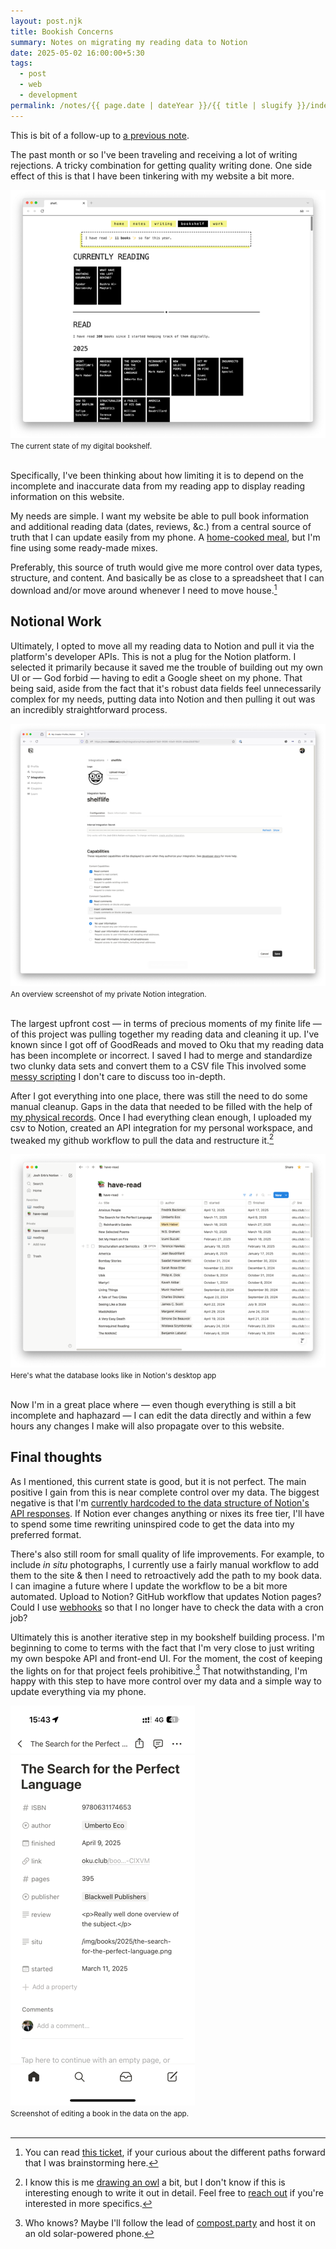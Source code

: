 ```yaml
---
layout: post.njk
title: Bookish Concerns
summary: Notes on migrating my reading data to Notion
date: 2025-05-02 16:00:00+5:30
tags:
  - post
  - web
  - development
permalink: /notes/{{ page.date | dateYear }}/{{ title | slugify }}/index.html
---
```


This is bit of a follow-up to [a previous note](/notes/2025/shelf-life).

The past month or so I've been traveling and receiving a lot of writing rejections. A tricky combination for getting quality writing done. One side effect of this is that I have been tinkering with my website a bit more.

<img class="blog-pic" src="/img/blog/2025/bookish-1.png" />
<div class="center-text"><small>The current state of my digital bookshelf.</small></div><br />

Specifically, I've been thinking about how limiting it is to depend on the incomplete and inaccurate data from my reading app to display reading information on this website.

My needs are simple. I want my website be able to pull book information and additional reading data (dates, reviews, &c.) from a central source of truth that I can update easily from my phone. A [home-cooked meal](https://www.robinsloan.com/notes/home-cooked-app/), but I'm fine using some ready-made mixes.

Preferably, this source of truth would give me more control over data types, structure, and content. And basically be as close to a spreadsheet that I can download and/or move around whenever I need to move house.[^1]

## Notional Work

Ultimately, I opted to move all my reading data to Notion and pull it via the platform's developer APIs. This is not a plug for the Notion platform. I selected it primarily because it saved me the trouble of building out my own UI or — God forbid — having to edit a Google sheet on my phone. That being said, aside from the fact that it's robust data fields feel unnecessarily complex for my needs, putting data into Notion and then pulling it out was an incredibly straightforward process.

<img class="blog-pic" src="/img/blog/2025/bookish-2.png" />
<div class="center-text"><small>An overview screenshot of my private Notion integration.</small></div><br />

The largest upfront cost — in terms of precious moments of my finite life — of this project was pulling together my reading data and cleaning it up. I've known since I got off of GoodReads and moved to Oku that my reading data has been incomplete or incorrect. I saved I had to merge and standardize two clunky data sets and convert them to a CSV file This involved some [messy scripting](https://gist.github.com/riastrad/76cf1f25731ced7f6c48134ee583bfce) I don't care to discuss too in-depth.

After I got everything into one place, there was still the need to do some manual cleanup. Gaps in the data that needed to be filled with the help of [my physical records](/notes/2022/a-notational-universe/). Once I had everything clean enough, I uploaded my csv to Notion, created an API integration for my personal workspace, and tweaked my github workflow to pull the data and restructure it.[^2]

<img class="blog-pic" src="/img/blog/2025/bookish-3.png" />
<div class="center-text"><small>Here's what the database looks like in Notion's desktop app</small></div><br />

Now I'm in a great place where — even though everything is still a bit incomplete and haphazard — I can edit the data directly and within a few hours any changes I make will also propagate over to this website.

## Final thoughts

As I mentioned, this current state is good, but it is not perfect. The main positive I gain from this is near complete control over my data. The biggest negative is that I'm [currently hardcoded to the data structure of Notion's API responses](https://github.com/riastrad/cyberbspace/blob/4987c694032109dd531b10b12e69ef3787018307/bin/shelf.js#L22-L64). If Notion ever changes anything or nixes its free tier, I'll have to spend some time rewriting uninspired code to get the data into my preferred format.

There's also still room for small quality of life improvements. For example, to include _in situ_ photographs, I currently use a fairly manual workflow to add them to the site & then I need to retroactively add the path to my book data. I can imagine a future where I update the workflow to be a bit more automated. Upload to Notion? GitHub workflow that updates Notion pages? Could I use [webhooks](https://developers.notion.com/reference/webhooks) so that I no longer have to check the data with a cron job?

Ultimately this is another iterative step in my bookshelf building process. I'm beginning to come to terms with the fact that I'm very close to just writing my own bespoke API and front-end UI. For the moment, the cost of keeping the lights on for that project feels prohibitive.[^3] That notwithstanding, I'm happy with this step to have more control over my data and a simple way to update everything via my phone.

<img class="blog-pic" src="/img/blog/2025/bookish-4.png" />
<div class="center-text"><small>Screenshot of editing a book in the data on the app.</small></div><br />

[^1]: You can read [this ticket](https://github.com/riastrad/cyberbspace/issues/236), if your curious about the different paths forward that I was brainstorming here.
[^2]: I know this is me [drawing an owl](https://knowyourmeme.com/memes/how-to-draw-an-owl) a bit, but I don't know if this is interesting enough to write it out in detail. Feel free to [reach out](mailto:josh@cyberb.space?subject=%5Bcyberbspace%5D%20draw%20the%20rest%20of%20the%20owl) if you're interested in more specifics.
[^3]: Who knows? Maybe I'll follow the lead of [compost.party](https://compost.party) and host it on an old solar-powered phone.
